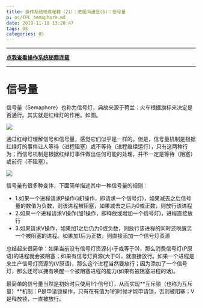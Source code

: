 ```yaml
---
title: 操作系统修炼秘籍（21）：进程间通信(6)：信号量
p: os/IPC_semaphore.md
date: 2019-11-18 13:20:47
tags: OS
categories: OS
---
```



-----------

**[点我查看操作系统秘籍连载](https://www.junmajinlong.com/os/index/)**

-----------



# 信号量

信号量（Semaphore）也称为信号灯，典故来源于荷兰：火车根据旗标来决定是否通行。其实就是红绿灯的作用。如图。

![](/img/os/733013-20191118132012255-775362258.jpg)


通过红绿灯理解信号和信号量，感觉它们似乎是一样的。但是，信号量机制是根据红绿灯的事件让人等待（进程阻塞）或不等待（进程继续运行），只有这两种行为；而信号机制是根据红绿灯事件做出任何可能的处理，并不一定是等待（阻塞）或前行（不阻塞）。

![](/img/os/733013-20191118132031230-1957975653.jpg)


信号量有很多种变体，下面简单描述其中一种信号量的规则：

- 1.如果一个进程请求P操作(减1操作，即请求一个信号灯)，如果减去之后信号量的数值为负数，则该进程被阻塞，如果减去之后为0或正数，则放行该进程  
- 2.如果一个进程请求V操作(加1操作，即释放或增加一个信号灯)，进程直接放行  
- 3.如果请求V操作，如果加1之后仍为0或负数，则放行该进程的同时还唤醒另一个被阻塞的进程。如果加1后为正数，则直接添加一个信号灯资源  

总结起来很简单：如果当前没有信号灯资源(小于或等于0)，那么消费信号灯(P原语)的进程就会被阻塞；如果有信号灯资源(大于0)，就直接放行。如果一个进程是来生产信号灯资源的(V原语)，那么这个进程当然要放行；因为添加了一个信号灯，那么还可以拥有唤醒一个被阻塞进程的能力(如果有被阻塞进程的话)。

最简单的信号量当然是初始时只使用1个信号灯，从而实现**互斥锁（也称为互斥量）**机制：P是申请锁操作，只有在有值为1的时候才能申请锁，否则被阻塞；V是释放锁，一直被放行。